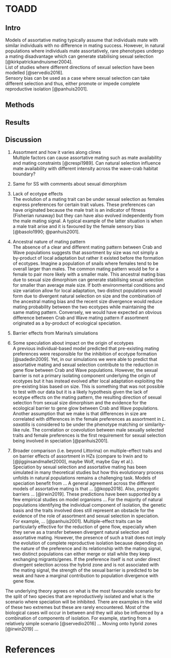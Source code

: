 # TOADD

## Intro  
Models of assortative mating typically assume that individuals mate with similar individuals with no difference in mating success. However, in natural populations where individuals mate assortatively, rare phenotypes undergo a mating disadvantage which can generate stabilising sexual selection [@kirkpatrickandnuismer2004].  
List of studies where different directions of sexual selection have been modelled [@servedio2016].  
Sensory bias can be used as a case where sexual selection can take different selection and thus, either promote or impede complete reproductive isolation [@panhuis2001].

## Methods

## Results

## Discussion  
1. Assortment and how it varies along clines  
Multiple factors can cause assortative mating such as mate availability and mating constraints [@crespi1989]. Can natural selection influence mate availability with different intensity across the wave-crab habitat boundary?

2. Same for SS with comments about sexual dimorphism

3. Lack of ecotype effects  
The evolution of a mating trait can be under sexual selection as females express preferences for certain trait values. These preferences can have originated because the male trait is an indicator of fitness (Fisherian runaway) but they can have also evolved independently from the male mating signal. A typical example of the latter situation is when a male trait arise and it is favoured by the female sensory bias [@basolo1990; @panhuis2001].

4. Ancestral nature of mating pattern  
The absence of a clear and different mating pattern between Crab and Wave populations suggests that assortment by size was not simply a by-product of local adaptation but rather it existed before the formation of ecotypes. Imagine a population of snails where females tend to be overall larger than males. The common mating pattern would be for a female to pair more likely with a smaller male. This ancestral mating bias due to sexual size dimorphism can generate stabilising sexual selection for smaller than average male size. If both environmental conditions and size variation allow for local adaptation, two distinct populations would form due to divergent natural selection on size and the combination of the ancestral mating bias and the recent size divergence would reduce mating probability between the two ecotypes while maintaining the same mating pattern. Conversely, we would have expected an obvious difference between Crab and Wave mating pattern if assortment originated as a by-product of ecological speciation.  

5. Barrier effects from Marina’s simulations

6. Some speculation about impact on the origin of ecotypes  
A previous individual-based model predicted that pre-existing mating preferences were responsible for the inhibition of ecotype formation [@sadedin2009]. Yet, in our simulations we were able to predict that assortative mating and sexual selection contribute to the reduction in gene flow between Crab and Wave populations. However, the sexual barrier is not a primary isolating component underlying the origin of ecotypes but it has instead evolved after local adaptation exploiting the pre-existing bias based on size. This is something that was not possible to test with our data but it is a likely hypothesis given the lack of ecotype effects on the mating pattern, the resulting direction of sexual selection from sexual size dimorphism and the evidence for the ecological barrier to gene glow between Crab and Wave populations. Another assumption that we make is that differences in size are correlated with differences in the female preferences as assortment in _L. saxatilis_ is considered to be under the phenotype matching or similarity-like rule. The correlation or coevolution between male sexually selected traits and female preferences is the first requirement for sexual selection being involved in speciation [@panhuis2001].

7. Broader comparison (i.e. beyond Littorina) on multiple-effect traits and on barrier effects of assortment in HZs (compare to Irwin and to [@jigginsandmallet2000], maybe Wolf, maybe Gay et al.).  
Speciation by sexual selection and assortative mating has been simulated in many theoretical studies but how this evolutionary process unfolds in natural populations remains a challenging task. Models of speciation benefit from ... A general agreement across the different models of assortative mating is that ... [@kopp2018]. Also, prezygotic barriers ... [@irwin2019]. These predictions have been supported by a few empirical studies on model organisms ... For the majority of natural populations identifying the individual component of isolation, the genetic basis and the traits involved does still represent an obstacle for the evidence of the role of assortment and sexual selection in speciation. For example, ... [@panhuis2001]. Multiple-effect traits can be particularly effective for the reduction of gene flow, especially when they serve as a transfer between divergent natural selection and assortative mating. However, the presence of such a trait does not imply the evolution of complete reproductive isolation because depending on the nature of the preference and its relationship with the mating signal, two distinct populations can either merge or stall while they keep exchanging migrants/genes. If the preference itself is not under direct divergent selection across the hybrid zone and is not associated with the mating signal, the strength of the sexual barrier is predicted to be weak and have a marginal contribution to population divergence with gene flow.  

The underlying theory agrees on what is the most favourable scenario for the split of two species that are reproductively isolated and what is the scenario where speciation will be inhibited. There are examples in the wild of these two extremes but these are rarely encountered. Most of the biological cases will occur in between and they will also be influenced by a combination of components of isolation. For example, starting from a relatively simple scenario [@servedio2016] ... Moving onto hybrid zones [@irwin2019] ...


# References
